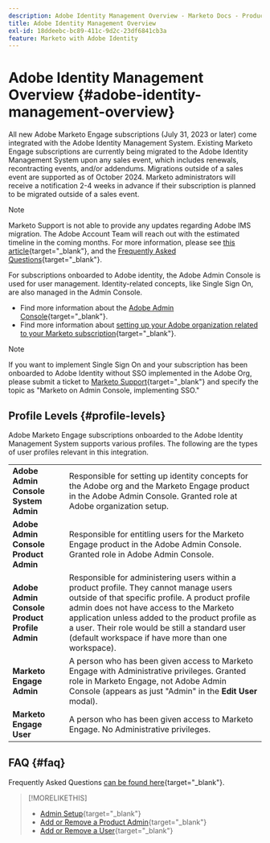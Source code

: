 ```yaml
---
description: Adobe Identity Management Overview - Marketo Docs - Product Documentation
title: Adobe Identity Management Overview
exl-id: 18ddeebc-bc89-411c-9d2c-23df6841cb3a
feature: Marketo with Adobe Identity
---
```

# Adobe Identity Management Overview {#adobe-identity-management-overview}

All new Adobe Marketo Engage subscriptions (July 31, 2023 or later) come integrated with the Adobe Identity Management System. Existing Marketo Engage subscriptions are currently being migrated to the Adobe Identity Management System upon any sales event, which includes renewals, recontracting events, and/or addendums. Migrations outside of a sales event are supported as of October 2024. Marketo administrators will receive a notification 2-4 weeks in advance if their subscription is planned to be migrated outside of a sales event.

>[!NOTE]
>
>Marketo Support is not able to provide any updates regarding Adobe IMS migration. The Adobe Account Team will reach out with the estimated timeline in the coming months. For more information, please see [this article](/help/marketo/product-docs/administration/marketo-with-adobe-identity/subscription-and-user-migration/understanding-marketo-subscription-and-user-migration-to-the-adobe-admin-console.md){target="_blank"}, and the [Frequently Asked Questions](/help/marketo/product-docs/administration/marketo-with-adobe-identity/faq.md){target="_blank"}.

For subscriptions onboarded to Adobe identity, the Adobe Admin Console is used for user management. Identity-related concepts, like Single Sign On, are also managed in the Admin Console.

* Find more information about the [Adobe Admin Console](https://helpx.adobe.com/enterprise/using/admin-console.html){target="_blank"}.
* Find more information about [setting up your Adobe organization related to your Marketo subscription](https://helpx.adobe.com/enterprise/using/set-up-identity.html){target="_blank"}.
 
>[!NOTE]
>
>If you want to implement Single Sign On and your subscription has been onboarded to Adobe Identity without SSO implemented in the Adobe Org, please submit a ticket to [Marketo Support](https://nation.marketo.com/){target="_blank"} and specify the topic as "Marketo on Admin Console, implementing SSO."

## Profile Levels {#profile-levels}

Adobe Marketo Engage subscriptions onboarded to the Adobe Identity Management System supports various profiles. The following are the types of user profiles relevant in this integration.

<table>
 <tr>
  <td><strong>Adobe Admin Console System Admin</strong></td>
  <td>Responsible for setting up identity concepts for the Adobe org and the Marketo Engage product in the Adobe Admin Console. Granted role at Adobe organization setup.</td>
 </tr>
 <tr>
  <td><strong>Adobe Admin Console Product Admin</strong></td>
  <td>Responsible for entitling users for the Marketo Engage product in the Adobe Admin Console. Granted role in Adobe Admin Console.</td>
 </tr>
 <tr>
  <td><strong>Adobe Admin Console Product Profile Admin</strong></td>
  <td>Responsible for administering users within a product profile. They cannot manage users outside of that specific profile. A product profile admin does not have access to the Marketo application unless added to the product profile as a user. Their role would be still a standard user (default workspace if have more than one workspace).
</td>
 </tr>
 <tr>
  <td><strong>Marketo Engage Admin</strong></td>
  <td>A person who has been given access to Marketo Engage with Administrative privileges. Granted role in Marketo Engage, not Adobe Admin Console (appears as just "Admin" in the <b>Edit User</b> modal).</td>
 </tr>
 <tr>
  <td><strong>Marketo Engage User</strong></td>
  <td>A person who has been given access to Marketo Engage. No Administrative privileges.</td>
 </tr>
</table>

## FAQ {#faq}

Frequently Asked Questions [can be found here](/help/marketo/product-docs/administration/marketo-with-adobe-identity/faq.md){target="_blank"}.

>[!MORELIKETHIS]
>
>* [Admin Setup](/help/marketo/product-docs/administration/marketo-with-adobe-identity/admin-setup.md){target="_blank"}
>* [Add or Remove a Product Admin](/help/marketo/product-docs/administration/marketo-with-adobe-identity/add-or-remove-a-product-admin.md){target="_blank"}
>* [Add or Remove a User](/help/marketo/product-docs/administration/marketo-with-adobe-identity/add-or-remove-a-user.md){target="_blank"}
